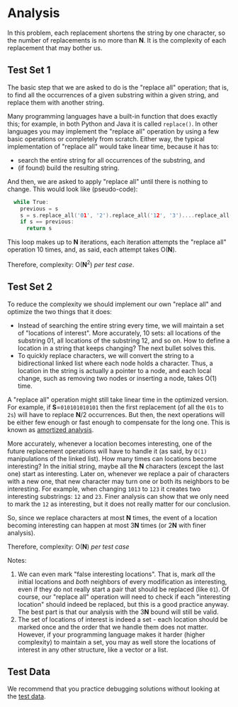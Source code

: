 # Analysis

In this problem, each replacement shortens the string by one character, so the number of replacements is no more than **N**. It is the complexity of each replacement that may bother us.

## Test Set 1

The basic step that we are asked to do is the "replace all" operation; that is, to find all the occurrences of a given substring within a given string, and replace them with another string.

Many programming languages have a built-in function that does exactly this; for example, in both Python and Java it is called `replace()`. In other languages you may implement the "replace all" operation by using a few basic operations or completely from scratch. Either way, the typical implementation of "replace all" would take linear time, because it has to:

- search the entire string for all occurrences of the substring, and
- (if found) build the resulting string.

And then, we are asked to apply "replace all" until there is nothing to change. This would look like (pseudo-code):

```c
  while True:
    previous = s
    s = s.replace_all('01', '2').replace_all('12', '3')....replace_all('90', '1')
    if s == previous:
      return s

```

This loop makes up to **N** iterations, each iteration attempts the "replace all" operation 10 times, and, as said, each attempt takes O(**N**).

Therefore, complexity: O(**N**<sup>2</sup>) _per test case_.

## Test Set 2

To reduce the complexity we should implement our own "replace all" and optimize the two things that it does:

- Instead of searching the entire string every time, we will maintain a set of "locations of interest". More accurately, 10 sets: all locations of the substring 01, all locations of the substring 12, and so on. How to define a location in a string that keeps changing? The next bullet solves this.
- To quickly replace characters, we will convert the string to a bidirectional linked list where each node holds a character. Thus, a location in the string is actually a pointer to a node, and each local change, such as removing two nodes or inserting a node, takes O(1) time.

A "replace all" operation might still take linear time in the optimized version. For example, if **S**=`010101010101` then the first replacement (of all the `01s` to `2s`) will have to replace **N**/2 occurrences. But then, the next operations will be either few enough or fast enough to compensate for the long one. This is known as [amortized analysis](https://en.wikipedia.org/wiki/Amortized_analysis).

More accurately, whenever a location becomes interesting, one of the future replacement operations will have to handle it (as said, by `O(1)` manipulations of the linked list). How many times can locations become interesting? In the initial string, maybe all the **N** characters (except the last one) start as interesting. Later on, whenever we replace a pair of characters with a new one, that new character may turn one or both its neighbors to be interesting. For example, when changing `1013` to `123` it creates two interesting substrings: `12` and `23`. Finer analysis can show that we only need to mark the `12` as interesting, but it does not really matter for our conclusion.

So, since we replace characters at most **N** times, the event of a location becoming interesting can happen at most 3**N** times (or 2**N** with finer analysis).

Therefore, complexity: O(**N**) _per test case_

Notes:

1. We can even mark "false interesting locations". That is, mark _all_ the initial locations and _both_ neighbors of every modification as interesting, even if they do not really start a pair that should be replaced (like `01`). Of course, our "replace all" operation will need to check if each "interesting location" should indeed be replaced, but this is a good practice anyway. The best part is that our analysis with the 3**N** bound will still be valid.
1. The set of locations of interest is indeed a set - each location should be marked once and the order that we handle them does not matter. However, if your programming language makes it harder (higher complexity) to maintain a set, you may as well store the locations of interest in any other structure, like a vector or a list.

## Test Data

We recommend that you practice debugging solutions without looking at the [test data](https://codejam.googleapis.com/dashboard/get_file/AQj_6U3_S3Z9_PJEioDmEDxO_NuiBOtjpoHlbVtmfP2nIFiupzOEFd_l7tIbdoMk/test_data.zip).
